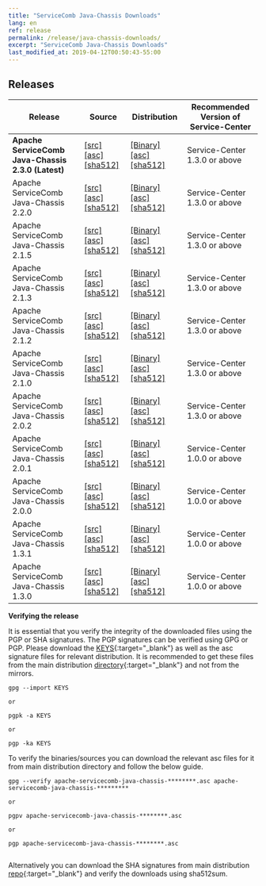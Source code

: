 ```yaml
---
title: "ServiceComb Java-Chassis Downloads"
lang: en
ref: release
permalink: /release/java-chassis-downloads/
excerpt: "ServiceComb Java-Chassis Downloads"
last_modified_at: 2019-04-12T00:50:43-55:00
---
```


## Releases

| Release           |         Source            |           Distribution         |           Recommended Version of Service-Center         |
| ---------------------- | --------------------------------- | --------------------------------- | --------------------------------- |
|**Apache ServiceComb Java-Chassis 2.3.0 (Latest)**|[[src]][src_2_3_0] [[asc]][src_asc_2_3_0] [[sha512]][src_sha512_2_3_0]|[[Binary]][bin_2_3_0] [[asc]][bin_asc_2_3_0] [[sha512]][bin_sha512_2_3_0]|Service-Center 1.3.0 or above|
|Apache ServiceComb Java-Chassis 2.2.0|[[src]][src_2_2_0] [[asc]][src_asc_2_2_0] [[sha512]][src_sha512_2_2_0]|[[Binary]][bin_2_2_0] [[asc]][bin_asc_2_2_0] [[sha512]][bin_sha512_2_2_0]|Service-Center 1.3.0 or above|
|Apache ServiceComb Java-Chassis 2.1.5|[[src]][src_2_1_5] [[asc]][src_asc_2_1_5] [[sha512]][src_sha512_2_1_5]|[[Binary]][bin_2_1_5] [[asc]][bin_asc_2_1_5] [[sha512]][bin_sha512_2_1_5]|Service-Center 1.3.0 or above|
|Apache ServiceComb Java-Chassis 2.1.3|[[src]][src_2_1_3] [[asc]][src_asc_2_1_3] [[sha512]][src_sha512_2_1_3]|[[Binary]][bin_2_1_3] [[asc]][bin_asc_2_1_3] [[sha512]][bin_sha512_2_1_3]|Service-Center 1.3.0 or above|
|Apache ServiceComb Java-Chassis 2.1.2|[[src]](https://apache.org/dyn/closer.cgi/servicecomb/servicecomb-java-chassis/2.1.2/apache-servicecomb-java-chassis-distribution-2.1.2-src.zip) [[asc]](https://www.apache.org/dist/servicecomb/servicecomb-java-chassis/2.1.2/apache-servicecomb-java-chassis-distribution-2.1.2-src.zip.asc) [[sha512]](https://www.apache.org/dist/servicecomb/servicecomb-java-chassis/2.1.2/apache-servicecomb-java-chassis-distribution-2.1.2-src.zip.sha512)|[[Binary]](https://apache.org/dyn/closer.cgi/servicecomb/servicecomb-java-chassis/2.1.2/apache-servicecomb-java-chassis-distribution-2.1.2-bin.zip) [[asc]](https://www.apache.org/dist/servicecomb/servicecomb-java-chassis/2.1.2/apache-servicecomb-java-chassis-distribution-2.1.2-bin.zip.asc) [[sha512]](https://www.apache.org/dist/servicecomb/servicecomb-java-chassis/2.1.2/apache-servicecomb-java-chassis-distribution-2.1.2-bin.zip.sha512)|Service-Center 1.3.0 or above|
|Apache ServiceComb Java-Chassis 2.1.0|[[src]](https://apache.org/dyn/closer.cgi/servicecomb/servicecomb-java-chassis/2.1.0/apache-servicecomb-java-chassis-distribution-2.1.0-src.zip) [[asc]](https://www.apache.org/dist/servicecomb/servicecomb-java-chassis/2.1.0/apache-servicecomb-java-chassis-distribution-2.1.0-src.zip.asc) [[sha512]](https://www.apache.org/dist/servicecomb/servicecomb-java-chassis/2.1.0/apache-servicecomb-java-chassis-distribution-2.1.0-src.zip.sha512)|[[Binary]](https://apache.org/dyn/closer.cgi/servicecomb/servicecomb-java-chassis/2.1.0/apache-servicecomb-java-chassis-distribution-2.1.0-bin.zip) [[asc]](https://www.apache.org/dist/servicecomb/servicecomb-java-chassis/2.1.0/apache-servicecomb-java-chassis-distribution-2.1.0-bin.zip.asc) [[sha512]](https://www.apache.org/dist/servicecomb/servicecomb-java-chassis/2.1.0/apache-servicecomb-java-chassis-distribution-2.1.0-bin.zip.sha512)|Service-Center 1.3.0 or above|
|Apache ServiceComb Java-Chassis 2.0.2|[[src]](https://apache.org/dyn/closer.cgi/servicecomb/servicecomb-java-chassis/2.0.2/apache-servicecomb-java-chassis-distribution-2.0.2-src.zip) [[asc]](https://www.apache.org/dist/servicecomb/servicecomb-java-chassis/2.0.2/apache-servicecomb-java-chassis-distribution-2.0.2-src.zip.asc) [[sha512]](https://www.apache.org/dist/servicecomb/servicecomb-java-chassis/2.0.2/apache-servicecomb-java-chassis-distribution-2.0.2-src.zip.sha512)|[[Binary]](https://apache.org/dyn/closer.cgi/servicecomb/servicecomb-java-chassis/2.0.2/apache-servicecomb-java-chassis-distribution-2.0.2-bin.zip) [[asc]](https://www.apache.org/dist/servicecomb/servicecomb-java-chassis/2.0.2/apache-servicecomb-java-chassis-distribution-2.0.2-bin.zip.asc) [[sha512]](https://www.apache.org/dist/servicecomb/servicecomb-java-chassis/2.0.2/apache-servicecomb-java-chassis-distribution-2.0.2-bin.zip.sha512)|Service-Center 1.3.0 or above|
|Apache ServiceComb Java-Chassis 2.0.1|[[src]](https://apache.org/dyn/closer.cgi/servicecomb/servicecomb-java-chassis/2.0.1/apache-servicecomb-java-chassis-distribution-2.0.1-src.zip) [[asc]](https://www.apache.org/dist/servicecomb/servicecomb-java-chassis/2.0.1/apache-servicecomb-java-chassis-distribution-2.0.1-src.zip.asc) [[sha512]](https://www.apache.org/dist/servicecomb/servicecomb-java-chassis/2.0.1/apache-servicecomb-java-chassis-distribution-2.0.1-src.zip.sha512)|[[Binary]](https://apache.org/dyn/closer.cgi/servicecomb/servicecomb-java-chassis/2.0.1/apache-servicecomb-java-chassis-distribution-2.0.1-bin.zip) [[asc]](https://www.apache.org/dist/servicecomb/servicecomb-java-chassis/2.0.1/apache-servicecomb-java-chassis-distribution-2.0.1-bin.zip.asc) [[sha512]](https://www.apache.org/dist/servicecomb/servicecomb-java-chassis/2.0.1/apache-servicecomb-java-chassis-distribution-2.0.1-bin.zip.sha512)|Service-Center 1.0.0 or above|
|Apache ServiceComb Java-Chassis 2.0.0|[[src]](https://apache.org/dyn/closer.cgi/servicecomb/servicecomb-java-chassis/2.0.0/apache-servicecomb-java-chassis-distribution-2.0.0-src.zip) [[asc]](https://www.apache.org/dist/servicecomb/servicecomb-java-chassis/2.0.0/apache-servicecomb-java-chassis-distribution-2.0.0-src.zip.asc) [[sha512]](https://www.apache.org/dist/servicecomb/servicecomb-java-chassis/2.0.0/apache-servicecomb-java-chassis-distribution-2.0.0-src.zip.sha512)|[[Binary]](https://apache.org/dyn/closer.cgi/servicecomb/servicecomb-java-chassis/2.0.0/apache-servicecomb-java-chassis-distribution-2.0.0-bin.zip) [[asc]](https://www.apache.org/dist/servicecomb/servicecomb-java-chassis/2.0.0/apache-servicecomb-java-chassis-distribution-2.0.0-bin.zip.asc) [[sha512]](https://www.apache.org/dist/servicecomb/servicecomb-java-chassis/2.0.0/apache-servicecomb-java-chassis-distribution-2.0.0-bin.zip.sha512)|Service-Center 1.0.0 or above|
|Apache ServiceComb Java-Chassis 1.3.1|[[src]](https://apache.org/dyn/closer.cgi/servicecomb/servicecomb-java-chassis/1.3.1/apache-servicecomb-java-chassis-distribution-1.3.1-src.zip) [[asc]](https://www.apache.org/dist/servicecomb/servicecomb-java-chassis/1.3.1/apache-servicecomb-java-chassis-distribution-1.3.1-src.zip.asc) [[sha512]](https://www.apache.org/dist/servicecomb/servicecomb-java-chassis/1.3.1/apache-servicecomb-java-chassis-distribution-1.3.1-src.zip.sha512)|[[Binary]](https://apache.org/dyn/closer.cgi/servicecomb/servicecomb-java-chassis/1.3.1/apache-servicecomb-java-chassis-distribution-1.3.1-bin.zip) [[asc]](https://www.apache.org/dist/servicecomb/servicecomb-java-chassis/1.3.1/apache-servicecomb-java-chassis-distribution-1.3.1-bin.zip.asc) [[sha512]](https://www.apache.org/dist/servicecomb/servicecomb-java-chassis/1.3.1/apache-servicecomb-java-chassis-distribution-1.3.1-bin.zip.sha512)|Service-Center 1.0.0 or above|
|Apache ServiceComb Java-Chassis 1.3.0|[[src]](https://apache.org/dyn/closer.cgi/servicecomb/servicecomb-java-chassis/1.3.0/apache-servicecomb-java-chassis-distribution-1.3.0-src.zip) [[asc]](https://www.apache.org/dist/servicecomb/servicecomb-java-chassis/1.3.0/apache-servicecomb-java-chassis-distribution-1.3.0-src.zip.asc) [[sha512]](https://www.apache.org/dist/servicecomb/servicecomb-java-chassis/1.3.0/apache-servicecomb-java-chassis-distribution-1.3.0-src.zip.sha512)|[[Binary]](https://apache.org/dyn/closer.cgi/servicecomb/servicecomb-java-chassis/1.3.0/apache-servicecomb-java-chassis-distribution-1.3.0-bin.zip) [[asc]](https://www.apache.org/dist/servicecomb/servicecomb-java-chassis/1.3.0/apache-servicecomb-java-chassis-distribution-1.3.0-bin.zip.asc) [[sha512]](https://www.apache.org/dist/servicecomb/servicecomb-java-chassis/1.3.0/apache-servicecomb-java-chassis-distribution-1.3.0-bin.zip.sha512)|Service-Center 1.0.0 or above|

[src_2_3_0]: https://apache.org/dyn/closer.cgi/servicecomb/servicecomb-java-chassis/2.3.0/apache-servicecomb-java-chassis-distribution-2.3.0-src.zip
[src_asc_2_3_0]: https://www.apache.org/dist/servicecomb/servicecomb-java-chassis/2.3.0/apache-servicecomb-java-chassis-distribution-2.3.0-src.zip.asc
[src_sha512_2_3_0]: https://www.apache.org/dist/servicecomb/servicecomb-java-chassis/2.3.0/apache-servicecomb-java-chassis-distribution-2.3.0-src.zip.sha512
[bin_2_3_0]: https://apache.org/dyn/closer.cgi/servicecomb/servicecomb-java-chassis/2.3.0/apache-servicecomb-java-chassis-distribution-2.3.0-bin.zip
[bin_asc_2_3_0]: https://www.apache.org/dist/servicecomb/servicecomb-java-chassis/2.3.0/apache-servicecomb-java-chassis-distribution-2.3.0-bin.zip.asc
[bin_sha512_2_3_0]: https://www.apache.org/dist/servicecomb/servicecomb-java-chassis/2.3.0/apache-servicecomb-java-chassis-distribution-2.3.0-bin.zip.sha512

[src_2_2_0]: https://apache.org/dyn/closer.cgi/servicecomb/servicecomb-java-chassis/2.2.0/apache-servicecomb-java-chassis-distribution-2.2.0-src.zip
[src_asc_2_2_0]: https://www.apache.org/dist/servicecomb/servicecomb-java-chassis/2.2.0/apache-servicecomb-java-chassis-distribution-2.2.0-src.zip.asc
[src_sha512_2_2_0]: https://www.apache.org/dist/servicecomb/servicecomb-java-chassis/2.2.0/apache-servicecomb-java-chassis-distribution-2.2.0-src.zip.sha512
[bin_2_2_0]: https://apache.org/dyn/closer.cgi/servicecomb/servicecomb-java-chassis/2.2.0/apache-servicecomb-java-chassis-distribution-2.2.0-bin.zip
[bin_asc_2_2_0]: https://www.apache.org/dist/servicecomb/servicecomb-java-chassis/2.2.0/apache-servicecomb-java-chassis-distribution-2.2.0-bin.zip.asc
[bin_sha512_2_2_0]: https://www.apache.org/dist/servicecomb/servicecomb-java-chassis/2.2.0/apache-servicecomb-java-chassis-distribution-2.2.0-bin.zip.sha512

[src_2_1_5]: https://apache.org/dyn/closer.cgi/servicecomb/servicecomb-java-chassis/2.1.5/apache-servicecomb-java-chassis-distribution-2.1.5-src.zip
[src_asc_2_1_5]: https://www.apache.org/dist/servicecomb/servicecomb-java-chassis/2.1.5/apache-servicecomb-java-chassis-distribution-2.1.5-src.zip.asc
[src_sha512_2_1_5]: https://www.apache.org/dist/servicecomb/servicecomb-java-chassis/2.1.5/apache-servicecomb-java-chassis-distribution-2.1.5-src.zip.sha512
[bin_2_1_5]: https://apache.org/dyn/closer.cgi/servicecomb/servicecomb-java-chassis/2.1.5/apache-servicecomb-java-chassis-distribution-2.1.5-bin.zip
[bin_asc_2_1_5]: https://www.apache.org/dist/servicecomb/servicecomb-java-chassis/2.1.5/apache-servicecomb-java-chassis-distribution-2.1.5-bin.zip.asc
[bin_sha512_2_1_5]: https://www.apache.org/dist/servicecomb/servicecomb-java-chassis/2.1.5/apache-servicecomb-java-chassis-distribution-2.1.5-bin.zip.sha512

[src_2_1_3]: https://apache.org/dyn/closer.cgi/servicecomb/servicecomb-java-chassis/2.1.3/apache-servicecomb-java-chassis-distribution-2.1.3-src.zip
[src_asc_2_1_3]: https://www.apache.org/dist/servicecomb/servicecomb-java-chassis/2.1.3/apache-servicecomb-java-chassis-distribution-2.1.3-src.zip.asc
[src_sha512_2_1_3]: https://www.apache.org/dist/servicecomb/servicecomb-java-chassis/2.1.3/apache-servicecomb-java-chassis-distribution-2.1.3-src.zip.sha512
[bin_2_1_3]: https://apache.org/dyn/closer.cgi/servicecomb/servicecomb-java-chassis/2.1.3/apache-servicecomb-java-chassis-distribution-2.1.3-bin.zip
[bin_asc_2_1_3]: https://www.apache.org/dist/servicecomb/servicecomb-java-chassis/2.1.3/apache-servicecomb-java-chassis-distribution-2.1.3-bin.zip.asc
[bin_sha512_2_1_3]: https://www.apache.org/dist/servicecomb/servicecomb-java-chassis/2.1.3/apache-servicecomb-java-chassis-distribution-2.1.3-bin.zip.sha512

**Verifying the release**

It is essential that you verify the integrity of the downloaded files using the PGP or SHA signatures.
 The PGP signatures can  be verified using GPG or PGP.
 Please download the [KEYS](https://www.apache.org/dist/servicecomb/KEYS){:target="_blank"} as well as the asc signature files for relevant distribution. It is recommended to get these files from the main distribution [directory](https://www.apache.org/dist/servicecomb/servicecomb-java-chassis/){:target="_blank"} and not from the mirrors.
 ```
 gpg --import KEYS

 or

 pgpk -a KEYS

 or

 pgp -ka KEYS

```

To verify the binaries/sources you can download the relevant asc files for it from main distribution directory and follow the below guide.

```
gpg --verify apache-servicecomb-java-chassis-********.asc apache-servicecomb-java-chassis-*********

or

pgpv apache-servicecomb-java-chassis-********.asc

or

pgp apache-servicecomb-java-chassis-********.asc


```

Alternatively you can download the SHA signatures from main distribution [repo](https://www.apache.org/dist/servicecomb/servicecomb-java-chassis/){:target="_blank"} and verify the downloads using sha512sum.
